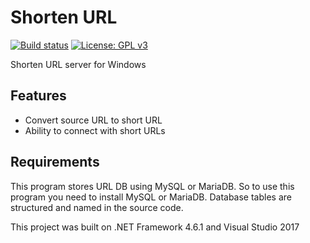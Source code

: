 # Shorten URL
[![Build status](https://ci.appveyor.com/api/projects/status/sf1dac2la8nxsdf9?svg=true)](https://ci.appveyor.com/project/NEONKID/shortenurl)
[![License: GPL v3](https://img.shields.io/badge/License-GPL%20v3-blue.svg)](https://www.gnu.org/licenses/gpl-3.0)

Shorten URL server for Windows

## Features
- Convert source URL to short URL
- Ability to connect with short URLs

## Requirements
This program stores URL DB using MySQL or MariaDB. So to use this program you need to install MySQL or MariaDB.
Database tables are structured and named in the source code.

This project was built on .NET Framework 4.6.1 and Visual Studio 2017